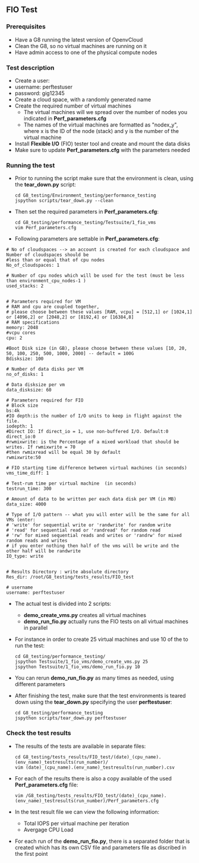 ## FIO Test

### Prerequisites
- Have a G8 running the latest version of OpenvCloud
- Clean the G8, so no virtual machines are running on it
- Have admin access to one of the physical compute nodes

### Test description
-  Create a user:
  - username: perftestuser
  - password: gig12345
- Create a cloud space, with a randomly generated name
- Create the required number of virtual machines
  - The virtual machines will we spread over the number of nodes you indicated in **Perf_parameters.cfg**
  - The names of the virtual machines are formatted as "nodex_y", where x is the ID of the node (stack) and y is the number of the virtual machine
- Install **Flexible I/O** (FIO) tester tool and create and mount the data disks 
- Make sure to update **Perf_parameters.cfg** with the parameters needed


### Running the test
- Prior to running the script make sure that the environment is clean, using the **tear_down.py** script:

  ```
  cd G8_testing/Environment_testing/performance_testing
  jspython scripts/tear_down.py --clean
  ```

- Then set the required parameters in **Perf_parameters.cfg**:

  ```
  cd G8_testing/performance_testing/Testsuite/1_fio_vms
  vim Perf_parameters.cfg
  ```

- Following parameters are settable in **Perf_parameters.cfg**:

```
# No of cloudspaces --> an account is created for each cloudspace and Number of cloudspaces should be
#less than or equal that of cpu nodes
No_of_cloudspaces: 1

# Number of cpu nodes which will be used for the test (must be less than environment_cpu_nodes-1 )
used_stacks: 2


# Parameters required for VM
# RAM and cpu are coupled together,
# please choose between these values [RAM, vcpu] = [512,1] or [1024,1] or [4096,2] or [2048,2] or [8192,4] or [16384,8]
# RAM specifications
memory: 2048
#vcpu cores
cpu: 2

#Boot Disk size (in GB), please choose between these values [10, 20, 50, 100, 250, 500, 1000, 2000] -- default = 100G
Bdisksize: 100

# Number of data disks per VM
no_of_disks: 1

# Data disksize per vm
data_disksize: 60

# Parameters required for FIO
# Block size
bs:4k
#IO depth:is the number of I/O units to keep in flight against the file.
iodepth: 1
#Direct IO: If direct_io = 1, use non-buffered I/O. Default:0
direct_io:0
#rwmixwrite: is the Percentage of a mixed workload that should be writes. If rwmixwrite = 70
#then rwmixread will be equal 30 by default
rwmixwrite:50

# FIO starting time difference between virtual machines (in seconds)
vms_time_diff: 1

# Test-rum time per virtual machine  (in seconds)
testrun_time: 300

# Amount of data to be written per each data disk per VM (in MB)
data_size: 4000

# Type of I/O pattern -- what you will enter will be the same for all VMs (enter:
# 'write' for sequential write or 'randwrite' for random write
# 'read' for sequential read or 'randread' for random read
# 'rw' for mixed sequential reads and writes or 'randrw' for mixed random reads and writes
# if you enter nothing then half of the vms will be write and the other half will be randwrite
IO_type: write


# Results Directory : write absolute directory
Res_dir: /root/G8_testing/tests_results/FIO_test

# username
username: perftestuser
```

- The actual test is divided into 2 scripts:
  - **demo\_create\_vms.py** creates all virtual machines
  - **demo\_run\_fio.py** actually runs the FIO tests on all virtual machines in parallel
- For instance in order to create 25 virtual machines and use 10 of the to run the test:

  ```
  cd G8_testing/performance_testing/
  jspython Testsuite/1_fio_vms/demo_create_vms.py 25
  jspython Testsuite/1_fio_vms/demo_run_fio.py 10 
  ```

- You can rerun **demo\_run\_fio.py** as many times as needed, using different parameters
- After finishing the test, make sure that the test environments is teared down using the **tear_down.py** specifying the user **perftestuser**:

  ```
  cd G8_testing/performance_testing
  jspython scripts/tear_down.py perftestuser 
  ```

### Check the test results
- The results of the tests are available in separate files:

  ```
  cd G8_testing/tests_results/FIO_test/(date)_(cpu_name).(env_name)_testresults(run_number)/
  vim (date)_(cpu_name).(env_name)_testresults(run_number).csv
  ```

- For each of the results there is also a copy available of the used **Perf_parameters.cfg** file:

  ```
  vim /G8_testing/tests_results/FIO_test/(date)_(cpu_name).(env_name)_testresults(run_number)/Perf_parameters.cfg
  ```

- In the test result file we can view the following information:
  - Total IOPS per virtual machine per iteration
  - Avergage CPU Load
  
- For each run of the **demo\_run\_fio.py**, there is a separated folder that is created which has its own CSV file and parameters file as discribed in the first point